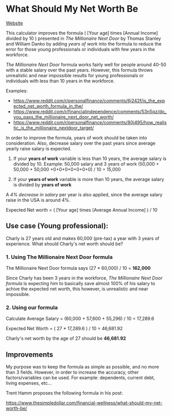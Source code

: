 # What Should My Net Worth Be

[Website](https://www.yournetworthcalculator.com)

This calculator improves the formula ( [Your age] times [Annual Income] divided by 10 ) presented in *The Millionaire Next Door* by Thomas Stanley and William Danko 
by adding *years of work* into the formula to reduce the error for those young professionals or individuals with few years in the workforce.

*The Millionaire Next Door* formula works fairly well for people around 40-50 with a stable salary over the past years. However, this formula throws unrealistic and near impossible results for young professionals or individuals with less than 10 years in the workforce.

Examples:

* https://www.reddit.com/r/personalfinance/comments/6j242f/is_the_expected_net_worth_formula_in_the/
* https://www.reddit.com/r/financialindependence/comments/53n5qz/do_you_pass_the_millionaire_next_door_net_worth/
* https://www.reddit.com/r/personalfinance/comments/80j495/how_realistic_is_the_millionaire_nextdoor_target/

In order to improve the formula, years of work should be taken into consideration. Also, decrease salary over the past years since average yearly raise salary is expected.

1. If your **years of work** variable is less than 10 years, the average salary is divided by 10.
Example: 50,000 salary and 3 years of work  (50,000 + 50,000 + 50,000 +0+0+0+0+0+0+0) / 10 =  15,000

2. If your **years of work** variable is more than 10 years, the average salary is divided by **years of work**

A *4% decrease in salary* per year is also applied, since the average salary raise in the USA is around 4%.

Expected Net worth = ( [Your age] times [Average Annual Income] ) / 10

## Use case (Young professional):

Charly is 27 years old and makes 60,000 (pre-tax) a year with 3 years of experience. What should Charly's net worth should be?

### 1. Using The Millionaire Next Door formula

The Millionaire Next Door formula says (27 * 60,000) / 10  = **162,000**

Since Charly has been 3 years in the workforce, *The Millionaire Next Door formula* is expecting him to basically save almost 100% of his salary to achive the expected net worth, this however, is unrealistic and near impossible. 

### 2. Using our formula

Calculate Average Salary = (60,000 + 57,600 + 55,296‬) / 10  = 17,289.6

Expected Net Worth = ( 27 * 17,289.6 ) / 10 = 46,681.92‬

Charly's net worth by the age of 27 should be **46,681.92‬**

## Improvements

My purpose was to keep the formula as simple as possible, and no more than 3 fields. However, in order to increase the accuracy, other factors/variables can be used. 
For example: dependents, current debt, living expenses, etc...

Trent Hamm proposes the following formula in his post:

https://www.thesimpledollar.com/financial-wellness/what-should-my-net-worth-be/
